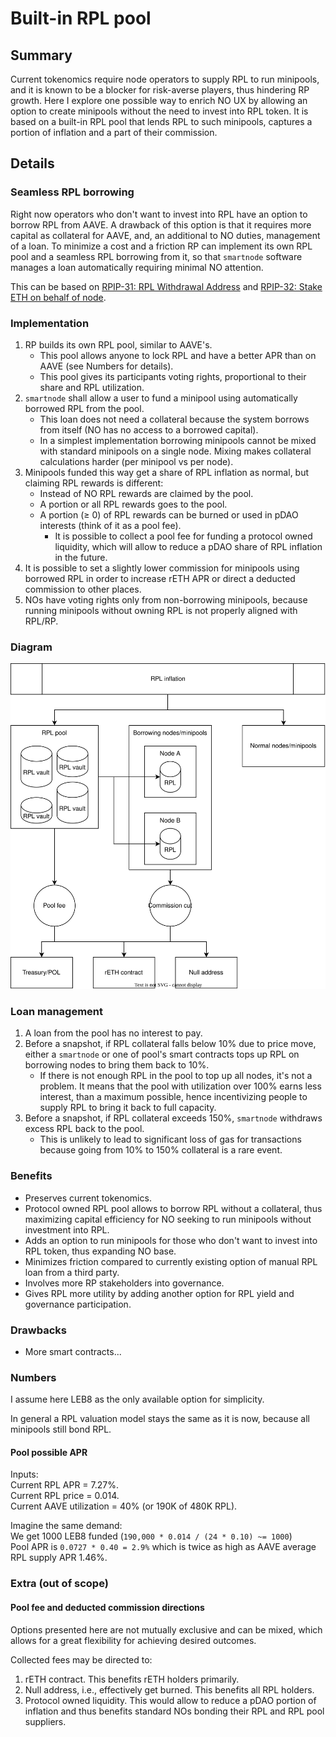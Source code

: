 # Built-in RPL pool
## Summary
Current tokenomics require node operators to supply RPL to run minipools, and
it is known to be a blocker for risk-averse players, thus hindering RP growth.
Here I explore one possible way to enrich NO UX by allowing an option to create
minipools without the need to invest into RPL token. It is based on a built-in
RPL pool that lends RPL to such minipools, captures a portion of inflation and
a part of their commission.

## Details
### Seamless RPL borrowing
Right now operators who don't want to invest into RPL have an option to borrow
RPL from AAVE. A drawback of this option is that it requires more capital as
collateral for AAVE, and, an additional to NO duties, management of a loan. To
minimize a cost and a friction RP can implement its own RPL pool and a seamless
RPL borrowing from it, so that `smartnode` software manages a loan
automatically requiring minimal NO attention.

This can be based on
[RPIP-31: RPL Withdrawal Address](https://rpips.rocketpool.net/RPIPs/RPIP-31)
and
[RPIP-32: Stake ETH on behalf of node](https://rpips.rocketpool.net/RPIPs/RPIP-32).

### Implementation
1. RP builds its own RPL pool, similar to AAVE's.
    - This pool allows anyone to lock RPL and have a better APR than on AAVE
    (see Numbers for details).
    - This pool gives its participants voting rights, proportional to their
    share and RPL utilization.
2. `smartnode` shall allow a user to fund a minipool using automatically
borrowed RPL from the pool.
    - This loan does not need a collateral because the system borrows from
    itself (NO has no access to a borrowed capital).
    - In a simplest implementation borrowing minipools cannot be mixed with
    standard minipools on a single node. Mixing makes collateral calculations
    harder (per minipool vs per node).
3. Minipools funded this way get a share of RPL inflation as normal, but
claiming RPL rewards is different:
    - Instead of NO RPL rewards are claimed by the pool.
    - A portion or all RPL rewards goes to the pool.
    - A portion (≥ 0) of RPL rewards can be burned or used in pDAO interests
    (think of it as a pool fee).
        - It is possible to collect a pool fee for funding a protocol owned
        liquidity, which will allow to reduce a pDAO share of RPL inflation in
        the future.
4. It is possible to set a slightly lower commission for minipools using
borrowed RPL in order to increase rETH APR or direct a deducted commission to
other places.
5. NOs have voting rights only from non-borrowing minipools, because running
minipools without owning RPL is not properly aligned with RPL/RP.

### Diagram
![](assets/built-in-rpl-pool.svg "")

### Loan management
1. A loan from the pool has no interest to pay.
2. Before a snapshot, if RPL collateral falls below 10% due to price move,
either a `smartnode` or one of pool's smart contracts tops up RPL on borrowing
nodes to bring them back to 10%.
   - If there is not enough RPL in the pool to top up all nodes, it's not a
   problem. It means that the pool with utilization over 100% earns less
   interest, than a maximum possible, hence incentivizing people to supply RPL
   to bring it back to full capacity.
3. Before a snapshot, if RPL collateral exceeds 150%, `smartnode` withdraws
excess RPL back to the pool.
   - This is unlikely to lead to significant loss of gas for transactions
   because going from 10% to 150% collateral is a rare event.

### Benefits
- Preserves current tokenomics.
- Protocol owned RPL pool allows to borrow RPL without a collateral, thus
maximizing capital efficiency for NO seeking to run minipools without
investment into RPL.
- Adds an option to run minipools for those who don't want to invest into RPL
token, thus expanding NO base.
- Minimizes friction compared to currently existing option of manual RPL loan
from a third party.
- Involves more RP stakeholders into governance.
- Gives RPL more utility by adding another option for RPL yield and governance
participation.

### Drawbacks
- More smart contracts...

### Numbers
I assume here LEB8 as the only available option for simplicity.

In general a RPL valuation model stays the same as it is now, because all
minipools still bond RPL.

#### Pool possible APR
Inputs:  
Current RPL APR = 7.27%.  
Current RPL price = 0.014.  
Current AAVE utilization = 40% (or 190K of 480K RPL).

Imagine the same demand:  
We get 1000 LEB8 funded (`190,000 * 0.014 / (24 * 0.10) ~= 1000`)  
Pool APR is `0.0727 * 0.40 = 2.9%` which is twice as high as AAVE average RPL
supply APR 1.46%.

### Extra (out of scope)
#### Pool fee and deducted commission directions
Options presented here are not mutually exclusive and can be mixed, which
allows for a great flexibility for achieving desired outcomes.

Collected fees may be directed to:
1. rETH contract. This benefits rETH holders primarily.
2. Null address, i.e., effectively get burned. This benefits all RPL holders.
3. Protocol owned liquidity. This would allow to reduce a pDAO portion of
inflation and thus benefits standard NOs bonding their RPL and RPL pool
suppliers.
